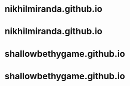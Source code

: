 # nikhilmiranda.github.io
# nikhilmiranda.github.io
# shallowbethygame.github.io
# shallowbethygame.github.io
